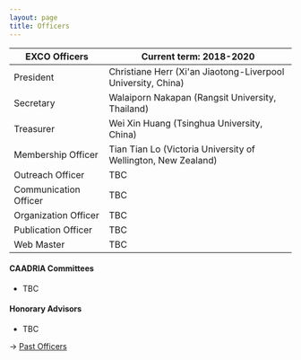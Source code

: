 ```yaml
---
layout: page
title: Officers
---
```


| EXCO Officers | Current term: 2018-2020 |
|----|----|
| President | Christiane Herr (Xi'an Jiaotong-Liverpool University, China) |
| Secretary | Walaiporn Nakapan (Rangsit University, Thailand) |
| Treasurer | Wei Xin Huang (Tsinghua University, China) |
| Membership Officer | Tian Tian Lo (Victoria University of Wellington, New Zealand) |
| Outreach Officer | TBC |
| Communication Officer | TBC |
| Organization Officer | TBC |
| Publication Officer | TBC |
| Web Master | TBC |

#### CAADRIA Committees
  * TBC

#### Honorary Advisors
  * TBC

&rarr; [Past Officers](past-officers.md)
